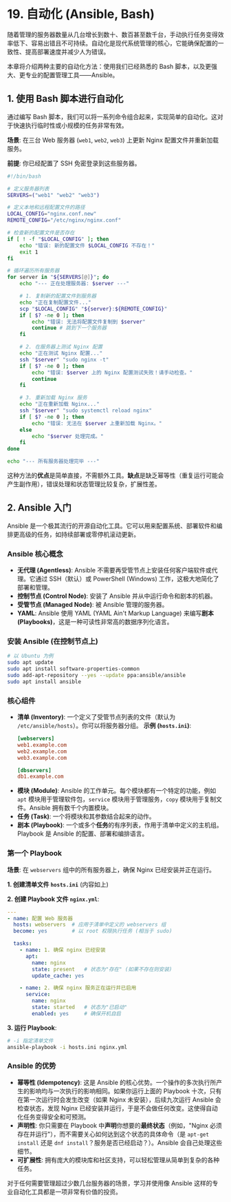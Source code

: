 # 19. 自动化 (Ansible, Bash)

随着管理的服务器数量从几台增长到数十、数百甚至数千台，手动执行任务变得效率低下、容易出错且不可持续。自动化是现代系统管理的核心，它能确保配置的一致性、提高部署速度并减少人为错误。

本章将介绍两种主要的自动化方法：使用我们已经熟悉的 Bash 脚本，以及更强大、更专业的配置管理工具——Ansible。

## 1. 使用 Bash 脚本进行自动化

通过编写 Bash 脚本，我们可以将一系列命令组合起来，实现简单的自动化。这对于快速执行临时性或小规模的任务非常有效。

**场景**: 在三台 Web 服务器 (`web1`, `web2`, `web3`) 上更新 Nginx 配置文件并重新加载服务。

**前提**: 你已经配置了 SSH 免密登录到这些服务器。

```bash
#!/bin/bash

# 定义服务器列表
SERVERS=("web1" "web2" "web3")

# 定义本地和远程配置文件的路径
LOCAL_CONFIG="nginx.conf.new"
REMOTE_CONFIG="/etc/nginx/nginx.conf"

# 检查新的配置文件是否存在
if [ ! -f "$LOCAL_CONFIG" ]; then
    echo "错误: 新的配置文件 $LOCAL_CONFIG 不存在！"
    exit 1
fi

# 循环遍历所有服务器
for server in "${SERVERS[@]}"; do
    echo "--- 正在处理服务器: $server ---"

    # 1. 复制新的配置文件到服务器
    echo "正在复制配置文件..."
    scp "$LOCAL_CONFIG" "${server}:${REMOTE_CONFIG}"
    if [ $? -ne 0 ]; then
        echo "错误: 无法将配置文件复制到 $server"
        continue # 跳到下一个服务器
    fi

    # 2. 在服务器上测试 Nginx 配置
    echo "正在测试 Nginx 配置..."
    ssh "$server" "sudo nginx -t"
    if [ $? -ne 0 ]; then
        echo "错误: $server 上的 Nginx 配置测试失败！请手动检查。"
        continue
    fi

    # 3. 重新加载 Nginx 服务
    echo "正在重新加载 Nginx..."
    ssh "$server" "sudo systemctl reload nginx"
    if [ $? -ne 0 ]; then
        echo "错误: 无法在 $server 上重新加载 Nginx。"
    else
        echo "$server 处理完成。"
    fi
done

echo "--- 所有服务器处理完毕 ---"
```
这种方法的**优点**是简单直接，不需额外工具。**缺点**是缺乏幂等性（重复运行可能会产生副作用），错误处理和状态管理比较复杂，扩展性差。

## 2. Ansible 入门

Ansible 是一个极其流行的开源自动化工具。它可以用来配置系统、部署软件和编排更高级的任务，如持续部署或零停机滚动更新。

### Ansible 核心概念
- **无代理 (Agentless)**: Ansible 不需要再受管节点上安装任何客户端软件或代理。它通过 SSH（默认）或 PowerShell (Windows) 工作，这极大地简化了部署和管理。
- **控制节点 (Control Node)**: 安装了 Ansible 并从中运行命令和剧本的机器。
- **受管节点 (Managed Node)**: 被 Ansible 管理的服务器。
- **YAML**: Ansible 使用 YAML (YAML Ain't Markup Language) 来编写**剧本 (Playbooks)**，这是一种可读性非常高的数据序列化语言。

### 安装 Ansible (在控制节点上)
```bash
# 以 Ubuntu 为例
sudo apt update
sudo apt install software-properties-common
sudo add-apt-repository --yes --update ppa:ansible/ansible
sudo apt install ansible
```

### 核心组件
- **清单 (Inventory)**: 一个定义了受管节点列表的文件（默认为 `/etc/ansible/hosts`）。你可以将服务器分组。
  **示例 (`hosts.ini`)**:
  ```ini
  [webservers]
  web1.example.com
  web2.example.com
  web3.example.com

  [dbservers]
  db1.example.com
  ```
- **模块 (Module)**: Ansible 的工作单元。每个模块都有一个特定的功能，例如 `apt` 模块用于管理软件包，`service` 模块用于管理服务，`copy` 模块用于复制文件。Ansible 拥有数千个内置模块。
- **任务 (Task)**: 一个将模块和其参数结合起来的动作。
- **剧本 (Playbook)**: 一个或多个**任务**的有序列表，作用于清单中定义的主机组。Playbook 是 Ansible 的配置、部署和编排语言。

### 第一个 Playbook
**场景**: 在 `webservers` 组中的所有服务器上，确保 Nginx 已经安装并正在运行。

**1. 创建清单文件 `hosts.ini`** (内容如上)

**2. 创建 Playbook 文件 `nginx.yml`**:
```yaml
---
- name: 配置 Web 服务器
  hosts: webservers  # 应用于清单中定义的 webservers 组
  become: yes        # 以 root 权限执行任务 (相当于 sudo)

  tasks:
    - name: 1. 确保 nginx 已经安装
      apt:
        name: nginx
        state: present   # 状态为"存在" (如果不存在则安装)
        update_cache: yes

    - name: 2. 确保 nginx 服务正在运行并已启用
      service:
        name: nginx
        state: started   # 状态为"已启动"
        enabled: yes     # 确保开机自启
```

**3. 运行 Playbook**:
```bash
# -i 指定清单文件
ansible-playbook -i hosts.ini nginx.yml
```

### Ansible 的优势
- **幂等性 (Idempotency)**: 这是 Ansible 的核心优势。一个操作的多次执行所产生的影响均与一次执行的影响相同。如果你运行上面的 Playbook 十次，只有在第一次运行时会发生改变（如果 Nginx 未安装），后续九次运行 Ansible 会检查状态，发现 Nginx 已经安装并运行，于是不会做任何改变。这使得自动化任务变得安全和可预测。
- **声明性**: 你只需要在 Playbook 中**声明**你想要的**最终状态**（例如，"Nginx 必须存在并运行"），而不需要关心如何达到这个状态的具体命令（是 `apt-get install` 还是 `dnf install`？服务是否已经启动？）。Ansible 会自己处理这些细节。
- **可扩展性**: 拥有庞大的模块库和社区支持，可以轻松管理从简单到复杂的各种任务。

对于任何需要管理超过少数几台服务器的场景，学习并使用像 Ansible 这样的专业自动化工具都是一项非常有价值的投资。 
